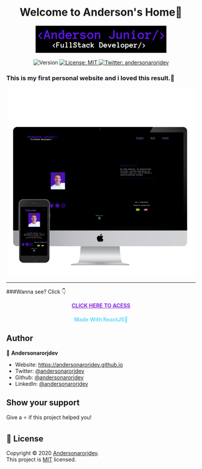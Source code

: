 <h1 align="center">Welcome to Anderson's Home👋</h1>
<p align="center">
    <img src="./src/screen/Logo.png"  alt="Anderson' s home website"/>
</p>
<p align="center">
  <img alt="Version" src="https://img.shields.io/badge/version-1.0.1-blueviolet.svg?cacheSeconds=2592000?style=flat" />
  <a href="LICENSE" target="_blank">
    <img alt="License: MIT" src="https://img.shields.io/badge/License-MIT-blueviolet.svg" />
  </a>
  <a href="https://twitter.com/andersonarorjdev" target="_blank">
    <img alt="Twitter: andersonarorjdev" src="https://img.shields.io/twitter/follow/andersonarrjdev.svg?style=social" />
  </a>
</p>


<h3>This is my first personal website and i loved this result.💜</h3>

<p align="center">
    <img src="./src/screen/Mockup.png"  alt="Anderson' s home website"/>
</p>

***

###Wanna see? Click 👇

<p align="center">
    <a style="color:blueviolet; font-weight:bolder; text-decoration:underline;" href="https://andersonarorjdev.github.io/"> CLICK HERE TO ACESS</a>
</p>

<h4 align="center" style="color:#61DAFB;">Made With ReactJS💙</h4>


## Author

👤 **Andersonarorjdev**

* Website: https://andersonarorjdev.github.io
* Twitter: [@andersonarorjdev](https://twitter.com/andersonarorjdev)
* Github: [@andersonarorjdev](https://github.com/andersonarorjdev)
* LinkedIn: [@andersonarorjdev](https://linkedin.com/in/andersonarorjdev)

## Show your support

Give a ⭐️ if this project helped you!

## 📝 License

Copyright © 2020 [Andersonarorjdev](https://github.com/andersonarorjdev).<br />
This project is [MIT](LICENSE) licensed.